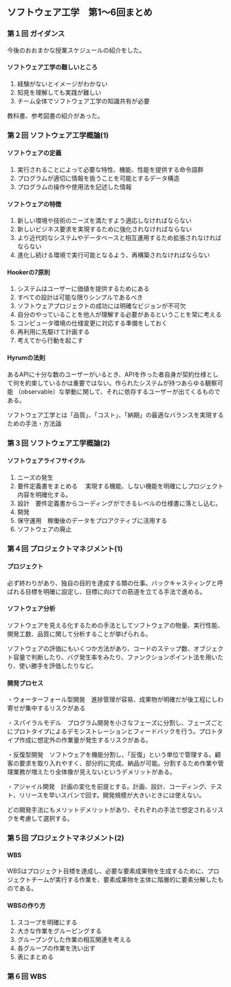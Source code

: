 ## ソフトウェア工学　第1～6回まとめ
### 第１回 ガイダンス
今後のおおまかな授業スケジュールの紹介をした。
#### ソフトウェア工学の難しいところ
1. 経験がないとイメージがわかない
2. 知見を理解しても実践が難しい
3. チーム全体でソフトウェア工学の知識共有が必要

教科書、参考図書の紹介があった。

### 第２回 ソフトウェア工学概論(1)
#### ソフトウェアの定義
1. 実行されることによって必要な特性、機能、性能を提供する命令語群
2. プログラムが適切に情報を扱うことを可能とするデータ構造
3. プログラムの操作や使用法を記述した情報 
#### ソフトウェアの特徴
1. 新しい環境や技術のニーズを満たすよう適応しなければならない 
2. 新しいビジネス要求を実現するために強化されなければならない
3. より近代的なシステムやデータベースと相互運用するため拡張されなければならない
4. 進化し続ける環境で実行可能となるよう、再構築されなければならない

#### Hookerの7原則
1. システムはユーザーに価値を提供するためにある
2. すべての設計は可能な限りシンプルであるべき
3. ソフトウェアプロジェクトの成功には明確なビジョンが不可欠
4. 自分のやっていることを他人が理解する必要があるということを常に考える
5. コンピュータ環境の仕様変更に対応する準備をしておく
6. 再利用に先駆けて計画する
7. 考えてから行動を起こす

#### Hyrumの法則
あるAPIに十分な数のユーザーがいるとき、APIを作った者自身が契約仕様として何を約束しているかは重要ではない。作られたシステムが持つあらゆる観察可能 （observable）な挙動に関して、それに依存するユーザーが出てくるものである。


ソフトウェア工学とは「品質」、「コスト」、「納期」の最適なバランスを実現するための手法・方法論

### 第３回 ソフトウェア工学概論(2)
#### ソフトウェアライフサイクル
1. ニーズの発生
2. 要件定義書をまとめる
　実現する機能、しない機能を明確にしプロジェクト内容を明確化する。
3. 設計　要件定義書からコーディングができるレベルの仕様書に落とし込む。
4. 開発
5. 保守運用　稼働後のデータをプロアクティブに活用する
6. ソフトウェアの廃止

### 第４回 プロジェクトマネジメント(1)
#### プロジェクト
必ず終わりがあり、独自の目的を達成する類の仕事。バックキャスティングと呼ばれる目標を明確に設定し、目標に向けての筋道を立てる手法で進める。
#### ソフトウェア分析
ソフトウェアを見える化するための手法としてソフトウェアの物量、実行性能、開発工数、品質に関して分析することが挙げられる。

ソフトウェアの評価にもいくつか方法があり、コードのステップ数、オブジェクト容量で判断したり、バグ発生率をみたり、ファンクションポイント法を用いたり、使い勝手を評価したりなど。

#### 開発プロセス
・ウォーターフォール型開発　進捗管理が容易、成果物が明確だが後工程にしわ寄せが集中するリスクがある

・スパイラルモデル　プログラム開発を小さなフェーズに分割し、フェーズごとにプロトタイプによるデモンストレーションとフィードバックを行う。プロトタイプ作成に想定外の作業量が発生するリスクがある。

・反復型開発　ソフトウェアを機能分割し、「反復」という単位で管理する。顧客の要求を取り入れやすく、部分的に完成、納品が可能。分割するため作業や管理業務が増えたり全体像が見えないというデメリットがある。

・アジャイル開発　計画の変化を前提とする。計画、設計、コーディング、テスト、リリースを早いスパンで回す。開発規模が大きいときには使えない。

どの開発手法にもメリットデメリットがあり、それぞれの手法で想定されるリスクを考慮して選択する。
### 第５回 プロジェクトマネジメント(2)
#### WBS
WBSはプロジェクト目標を達成し、必要な要素成果物を生成するために、プロジェクトチームが実行する作業を、要素成果物を主体に階層的に要素分解したものである。

#### WBSの作り方
1. スコープを明確にする
2. 大きな作業をグルーピングする
3. グループングした作業の相互関連を考える
4. 各グループの作業を洗い出す
5. 表にまとめる

### 第６回 WBS